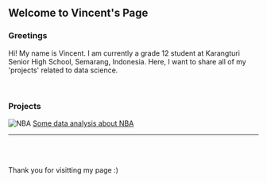 ## Welcome to Vincent's Page

### Greetings
Hi!
My name is Vincent.
I am currently a grade 12 student at Karangturi Senior High School, Semarang, Indonesia.
Here, I want to share all of my 'projects' related to data science.

<br>

### Projects
![NBA](https://images.unsplash.com/photo-1504450758481-7338eba7524a?ixid=MXwxMjA3fDB8MHxzZWFyY2h8Mnx8bmJhfGVufDB8fDB8&ixlib=rb-1.2.1&auto=format&fit=crop&w=500&q=60)
[Some data analysis about NBA](https://github.com/vincentaurellio/vincentaurellio.github.io/blob/b8fffc6f0488dbdef9a98202535b97647d63a090/Assignment%201.ipynb)

<hr>
<br>
<br>

Thank you for visitting my page :)
